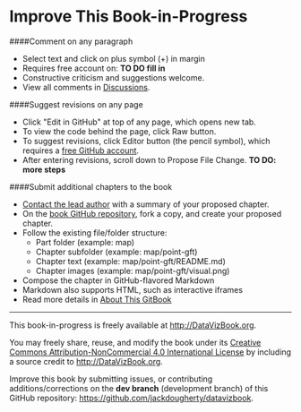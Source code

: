 # Improve This Book-in-Progress

####Comment on any paragraph
- Select text and click on plus symbol (+) in margin
- Requires free account on: **TO DO fill in**
- Constructive criticism and suggestions welcome.
- View all comments in [Discussions](https://www.gitbook.com/book/jackdougherty/datavizbook/discussions).

####Suggest revisions on any page
- Click "Edit in GitHub" at top of any page, which opens new tab.
- To view the code behind the page, click Raw button.
- To suggest revisions, click Editor button (the pencil symbol), which requires a [free GitHub account](http://github.com).
- After entering revisions, scroll down to Propose File Change. **TO DO: more steps**

####Submit additional chapters to the book
- [Contact the lead author](introduction/contributors.md) with a summary of your proposed chapter.
- On the [book GitHub repository](https://github.com/JackDougherty/datavizbook), fork a copy, and create your proposed chapter.
- Follow the existing file/folder structure:
  - Part folder (example: map)
  - Chapter subfolder (example: map/point-gft)
  - Chapter text (example: map/point-gft/README.md)
  - Chapter images (example: map/point-gft/visual.png)
- Compose the chapter in GitHub-flavored Markdown
- Markdown also supports HTML, such as interactive iframes
- Read more details in [About This GitBook](gitbook/README.md)

***

This book-in-progress is freely available at http://DataVizBook.org.

You may freely share, reuse, and modify the book under its [Creative Commons Attribution-NonCommercial 4.0 International License](http://creativecommons.org/licenses/by-nc/4.0) by including a source credit to http://DataVizBook.org.

Improve this book by submitting issues, or contributing additions/corrections on the **dev branch** (development branch) of this GitHub repository: https://github.com/jackdougherty/datavizbook.
